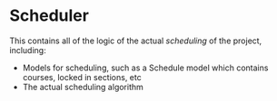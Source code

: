 # Scheduler

This contains all of the logic of the actual _scheduling_ of the project, including:

- Models for scheduling, such as a Schedule model which contains courses, locked in sections, etc
- The actual scheduling algorithm
